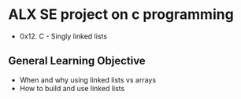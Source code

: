 # ALX SE project on c programming
* 0x12. C - Singly linked lists

## General Learning Objective
* When and why using linked lists vs arrays
* How to build and use linked lists
